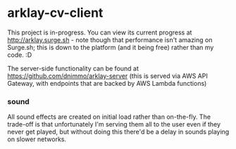 # arklay-cv-client

This project is in-progress. You can view its current progress at http://arklay.surge.sh - note though that performance isn't amazing on Surge.sh; this is down to the platform (and it being free) rather than my code. :D 


The server-side functionality can be found at https://github.com/dnimmo/arklay-server (this is served via AWS API Gateway, with endpoints that are backed by AWS Lambda functions)


### sound

All sound effects are created on initial load rather than on-the-fly. The trade-off is that unfortunately I'm serving them all to the user even if they never get played, but without doing this there'd be a delay in sounds playing on slower networks.
